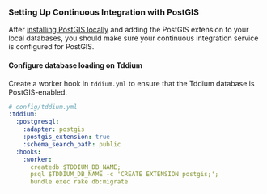 ### Setting Up Continuous Integration with PostGIS

After [installing PostGIS locally](#using-postgis-in-your-rails-application)
and adding the PostGIS extension to your local databases, you should make sure
your continuous integration service is configured for PostGIS.

#### Configure database loading on Tddium
Create a worker hook in `tddium.yml` to ensure that the Tddium database is
PostGIS-enabled.

```yaml
# config/tddium.yml
:tddium:
  :postgresql:
    :adapter: postgis
    :postgis_extension: true
    :schema_search_path: public
  :hooks:
    :worker:
      createdb $TDDIUM_DB_NAME;
      psql $TDDIUM_DB_NAME -c 'CREATE EXTENSION postgis;';
      bundle exec rake db:migrate
```
